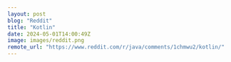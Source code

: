 ```yaml
---
layout: post
blog: "Reddit"
title: "Kotlin"
date: 2024-05-01T14:00:49Z
image: images/reddit.png
remote_url: "https://www.reddit.com/r/java/comments/1chmwu2/kotlin/"
---
```

